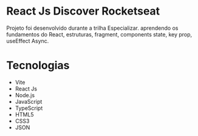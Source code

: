 <h1> React Js Discover Rocketseat </h1>

<p>Projeto foi desenvolvido durante a trilha Especializar. aprendendo os fundamentos do React, estruturas, fragment, components
state, key prop, useEffect Async.</p>

# Tecnologias

- Vite
- React Js
- Node.js
- JavaScript
- TypeScript
- HTML5
- CSS3
- JSON
